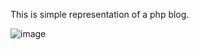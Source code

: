 This is simple representation of a php blog.

![image](https://github.com/user-attachments/assets/dff5a0f4-7a9b-4ac0-9ba4-ec30ba1d73ac)
